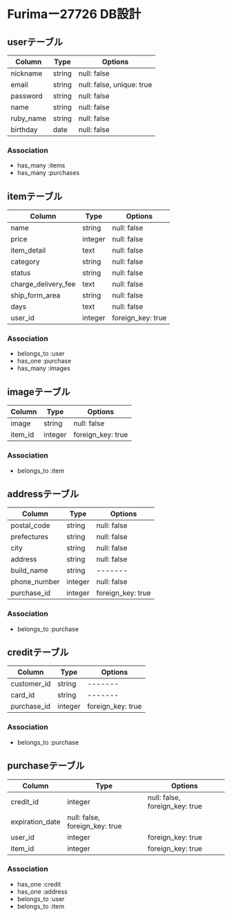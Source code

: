  # Furimaー27726 DB設計

## userテーブル
|Column|Type|Options|
|------|----|-------|
|nickname|string|null: false|
|email|string|null: false, unique: true|
|password|string|null: false|
|name|string|null: false|
|ruby_name|string|null: false|
|birthday|date|null: false|

### Association
- has_many :items
- has_many :purchases

## itemテーブル
|Column|Type|Options|
|------|----|-------|
|name|string|null: false|
|price|integer|null: false|
|item_detail|text|null: false|
|category|string|null: false|
|status|string|null: false|
|charge_delivery_fee|text|null: false|
|ship_form_area|string|null: false|
|days|text|null: false|
|user_id|integer|foreign_key: true|

### Association
- belongs_to :user
- has_one :purchase
- has_many :images

## imageテーブル
|Column|Type|Options|
|------|----|-------|
|image|string|null: false|
|item_id|integer|foreign_key: true|

### Association
- belongs_to :item

## addressテーブル
|Column|Type|Options|
|------|----|-------|
|postal_code|string|null: false|
|prefectures|string|null: false|
|city|string|null: false|
|address|string|null: false|
|build_name|string|-------|
|phone_number|integer|null: false|
|purchase_id|integer|foreign_key: true|

### Association
- belongs_to :purchase

## creditテーブル
|Column|Type|Options|
|------|----|-------|
|customer_id|string|-------|
|card_id|string|-------|
|purchase_id|integer|foreign_key: true|

### Association
- belongs_to :purchase

## purchaseテーブル
|Column|Type|Options|
|------|----|-------|
|credit_id|integer|null: false, foreign_key: true|
|expiration_date|null: false, foreign_key: true|
|user_id|integer|foreign_key: true|
|item_id|integer|foreign_key: true|

### Association
- has_one :credit
- has_one :address
- belongs_to :user
- belongs_to :item

